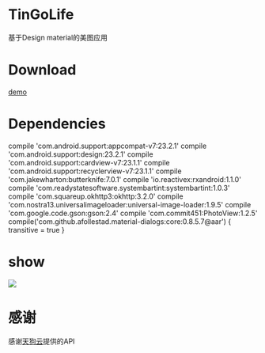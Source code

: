# TinGoLife
基于Design material的美图应用

Download
====
[demo](http://beta.qq.com/m/jqrc)

Dependencies
===
compile 'com.android.support:appcompat-v7:23.2.1'
    compile 'com.android.support:design:23.2.1'
    compile 'com.android.support:cardview-v7:23.1.1'
    compile 'com.android.support:recyclerview-v7:23.1.1'
    compile 'com.jakewharton:butterknife:7.0.1'
    compile 'io.reactivex:rxandroid:1.1.0'
    compile 'com.readystatesoftware.systembartint:systembartint:1.0.3'
    compile 'com.squareup.okhttp3:okhttp:3.2.0'
    compile 'com.nostra13.universalimageloader:universal-image-loader:1.9.5'
    compile 'com.google.code.gson:gson:2.4'
    compile 'com.commit451:PhotoView:1.2.5'
    compile('com.github.afollestad.material-dialogs:core:0.8.5.7@aar') {
        transitive = true
    }

show
===
![](https://github.com/babylikebird/TinGoLife/blob/master/TinGoLife/show.gif)

感谢
===
感谢[天狗云](http://www.tngou.net/doc/)提供的API


